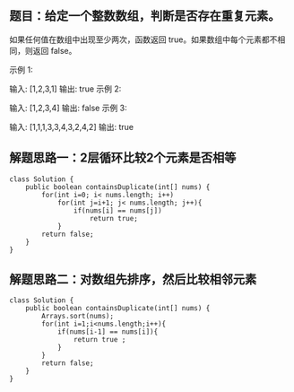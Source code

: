 题目：给定一个整数数组，判断是否存在重复元素。
---
如果任何值在数组中出现至少两次，函数返回 true。如果数组中每个元素都不相同，则返回 false。

示例 1:

输入: [1,2,3,1]
输出: true
示例 2:

输入: [1,2,3,4]
输出: false
示例 3:

输入: [1,1,1,3,3,4,3,2,4,2]
输出: true


解题思路一：2层循环比较2个元素是否相等
---
```
class Solution {
    public boolean containsDuplicate(int[] nums) {
        for(int i=0; i< nums.length; i++)
            for(int j=i+1; j< nums.length; j++){
                if(nums[i] == nums[j])
                    return true;
            }        
        return false;
    }
}
```
解题思路二：对数组先排序，然后比较相邻元素
---
```
class Solution {
    public boolean containsDuplicate(int[] nums) {
        Arrays.sort(nums);
        for(int i=1;i<nums.length;i++){
            if(nums[i-1] == nums[i]){
                return true ;
            }
        }
        return false;
    }
}
